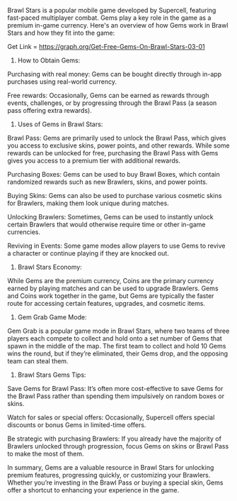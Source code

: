 ﻿Brawl Stars is a popular mobile game developed by Supercell, featuring fast-paced multiplayer combat. Gems play a key role in the game as a premium in-game currency. Here's an overview of how Gems work in Brawl Stars and how they fit into the game:

Get Link = https://graph.org/Get-Free-Gems-On-Brawl-Stars-03-01

1. How to Obtain Gems:

Purchasing with real money: Gems can be bought directly through in-app purchases using real-world currency.

Free rewards: Occasionally, Gems can be earned as rewards through events, challenges, or by progressing through the Brawl Pass (a season pass offering extra rewards).

1. Uses of Gems in Brawl Stars:

Brawl Pass: Gems are primarily used to unlock the Brawl Pass, which gives you access to exclusive skins, power points, and other rewards. While some rewards can be unlocked for free, purchasing the Brawl Pass with Gems gives you access to a premium tier with additional rewards.

Purchasing Boxes: Gems can be used to buy Brawl Boxes, which contain randomized rewards such as new Brawlers, skins, and power points.

Buying Skins: Gems can also be used to purchase various cosmetic skins for Brawlers, making them look unique during matches.

Unlocking Brawlers: Sometimes, Gems can be used to instantly unlock certain Brawlers that would otherwise require time or other in-game currencies.

Reviving in Events: Some game modes allow players to use Gems to revive a character or continue playing if they are knocked out.

1. Brawl Stars Economy:

While Gems are the premium currency, Coins are the primary currency earned by playing matches and can be used to upgrade Brawlers. Gems and Coins work together in the game, but Gems are typically the faster route for accessing certain features, upgrades, and cosmetic items.

1. Gem Grab Game Mode:

Gem Grab is a popular game mode in Brawl Stars, where two teams of three players each compete to collect and hold onto a set number of Gems that spawn in the middle of the map. The first team to collect and hold 10 Gems wins the round, but if they’re eliminated, their Gems drop, and the opposing team can steal them.

1. Brawl Stars Gems Tips:

Save Gems for Brawl Pass: It’s often more cost-effective to save Gems for the Brawl Pass rather than spending them impulsively on random boxes or skins.

Watch for sales or special offers: Occasionally, Supercell offers special discounts or bonus Gems in limited-time offers.

Be strategic with purchasing Brawlers: If you already have the majority of Brawlers unlocked through progression, focus Gems on skins or Brawl Pass to make the most of them.

In summary, Gems are a valuable resource in Brawl Stars for unlocking premium features, progressing quickly, or customizing your Brawlers. Whether you’re investing in the Brawl Pass or buying a special skin, Gems offer a shortcut to enhancing your experience in the game.
